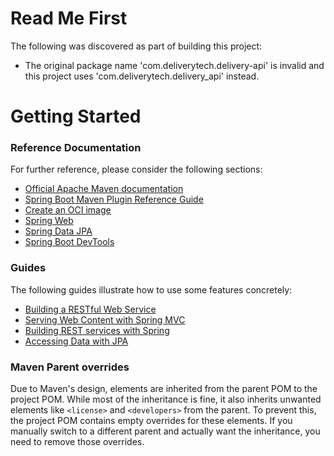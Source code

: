 # Read Me First
The following was discovered as part of building this project:

* The original package name 'com.deliverytech.delivery-api' is invalid and this project uses 'com.deliverytech.delivery_api' instead.

# Getting Started

### Reference Documentation
For further reference, please consider the following sections:

* [Official Apache Maven documentation](https://maven.apache.org/guides/index.html)
* [Spring Boot Maven Plugin Reference Guide](https://docs.spring.io/spring-boot/3.5.6/maven-plugin)
* [Create an OCI image](https://docs.spring.io/spring-boot/3.5.6/maven-plugin/build-image.html)
* [Spring Web](https://docs.spring.io/spring-boot/3.5.6/reference/web/servlet.html)
* [Spring Data JPA](https://docs.spring.io/spring-boot/3.5.6/reference/data/sql.html#data.sql.jpa-and-spring-data)
* [Spring Boot DevTools](https://docs.spring.io/spring-boot/3.5.6/reference/using/devtools.html)

### Guides
The following guides illustrate how to use some features concretely:

* [Building a RESTful Web Service](https://spring.io/guides/gs/rest-service/)
* [Serving Web Content with Spring MVC](https://spring.io/guides/gs/serving-web-content/)
* [Building REST services with Spring](https://spring.io/guides/tutorials/rest/)
* [Accessing Data with JPA](https://spring.io/guides/gs/accessing-data-jpa/)

### Maven Parent overrides

Due to Maven's design, elements are inherited from the parent POM to the project POM.
While most of the inheritance is fine, it also inherits unwanted elements like `<license>` and `<developers>` from the parent.
To prevent this, the project POM contains empty overrides for these elements.
If you manually switch to a different parent and actually want the inheritance, you need to remove those overrides.

